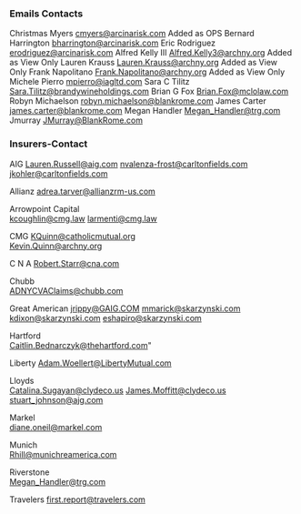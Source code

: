 


### Emails Contacts
Christmas Myers cmyers@arcinarisk.com  Added as OPS 
Bernard Harrington bharrington@arcinarisk.com
Eric Rodriguez erodriguez@arcinarisk.com 
Alfred Kelly III Alfred.Kelly3@archny.org Added as View Only 
Lauren Krauss Lauren.Krauss@archny.org  Added as View Only 
Frank Napolitano Frank.Napolitano@archny.org Added as View Only 
Michele Pierro mpierro@iagltd.com
Sara C Tilitz Sara.Tilitz@brandywineholdings.com
Brian G Fox Brian.Fox@mclolaw.com
Robyn Michaelson robyn.michaelson@blankrome.com
James Carter james.carter@blankrome.com
Megan Handler Megan_Handler@trg.com
Jmurray JMurray@BlankRome.com





### Insurers-Contact 
AIG
Lauren.Russell@aig.com
nvalenza-frost@carltonfields.com
jkohler@carltonfields.com

Allianz	
adrea.tarver@allianzrm-us.com

Arrowpoint Capital	
kcoughlin@cmg.law
larmenti@cmg.law

CMG	
KQuinn@catholicmutual.org       
Kevin.Quinn@archny.org 

C N A
Robert.Starr@cna.com

Chubb	
ADNYCVAClaims@chubb.com

Great American
jrippy@GAIG.COM
mmarick@skarzynski.com
kdixon@skarzynski.com
eshapiro@skarzynski.com

Hartford	
Caitlin.Bednarczyk@thehartford.com"

Liberty	
Adam.Woellert@LibertyMutual.com

Lloyds	
Catalina.Sugayan@clydeco.us
James.Moffitt@clydeco.us
stuart_johnson@ajg.com

Markel	
diane.oneil@markel.com

Munich	
Rhill@munichreamerica.com

Riverstone	
Megan_Handler@trg.com

Travelers
first.report@travelers.com

